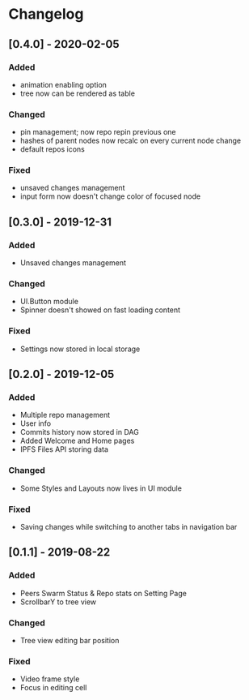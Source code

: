 # Changelog

## [0.4.0] - 2020-02-05

### Added
- animation enabling option
- tree now can be rendered as table

### Changed
- pin management; now repo repin previous one
- hashes of parent nodes now recalc on every current node change
- default repos icons

### Fixed
- unsaved changes management
- input form now doesn't change color of focused node

## [0.3.0] - 2019-12-31

### Added
- Unsaved changes management

### Changed
- UI.Button module
- Spinner doesn't showed on fast loading content

### Fixed
- Settings now stored in local storage

## [0.2.0] - 2019-12-05

### Added

- Multiple repo management
- User info
- Commits history now stored in DAG
- Added Welcome and Home pages
- IPFS Files API storing data

### Changed

- Some Styles and Layouts now lives in UI module

### Fixed

- Saving changes while switching to another tabs in navigation bar

## [0.1.1] - 2019-08-22

### Added

- Peers Swarm Status & Repo stats on Setting Page
- ScrollbarY to tree view

### Changed

- Tree view editing bar position

### Fixed

- Video frame style
- Focus in editing cell
